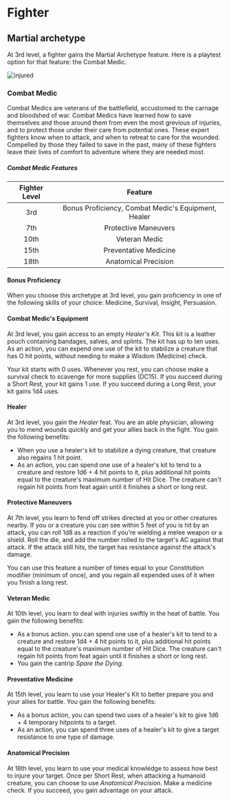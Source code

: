 # Fighter

## Martial archetype

At 3rd level, a fighter gains the Martial Archetype feature. Here is a playtest option for that feature: the Combat Medic.

![injured](https://i.pinimg.com/originals/bc/82/27/bc8227bca9a5439f6b58d76476a97e0e.jpg)

### Combat Medic

Combat Medics are veterans of the battlefield, accustomed to the carnage and bloodshed of war. Combat Medics have learned how to save themselves and those around them from even the most grevious of injuries, and to protect those under their care from potential ones. These expert fighters know when to attack, and when to retreat to care for the wounded. Compelled by those they failed to save in the past, many of these fighters leave their lives of comfort to adventure where they are needed most.

##### Combat Medic Features

| Fighter Level |                       Feature                       |
| :-----------: | :-------------------------------------------------: |
|      3rd      | Bonus Proficiency, Combat Medic's Equipment, Healer |
|      7th      |                Protective Maneuvers                 |
|     10th      |                    Veteran Medic                    |
|     15th      |                Preventative Medicine                |
|     18th      |                Anatomical Precision                 |

#### Bonus Proficiency

When you choose this archetype at 3rd level, you gain proficiency in one of the following skills of your choice: Medicine, Survival, Insight, Persuasion.

#### Combat Medic's Equipment

At 3rd level, you gain access to an empty _Healer's Kit_. This kit is a leather pouch containing bandages, salves, and splints. The kit has up to ten uses. As an action, you can expend one use of the kit to stabilize a creature that has O hit points, without needing to make a Wisdom (Medicine) check.

Your kit starts with 0 uses. Whenever you rest, you can choose make a survival check to scavenge for more supplies (DC15). If you succeed during a Short Rest, your kit gains 1 use. If you succeed during a Long Rest, your kit gains 1d4 uses.

#### Healer

At 3rd level, you gain the _Healer_ feat. You are an able physician, allowing you to mend wounds quickly and get your allies back in the fight. You gain the following benefits:

- When you use a healer's kit to stabilize a dying creature, that creature also regains 1 hit point.
- As an action, you can spend one use of a healer's kit to tend to a creature and restore 1d6 + 4 hit points to it, plus additional hit points equal to the creature's maximum number of Hit Dice. The creature can't regain hit points from feat again until it finishes a short or long rest.

#### Protective Maneuvers

At 7th level, you learn to fend off strikes directed at you or other creatures nearby. If you or a creature you can see within 5 feet of you is hit by an attack, you can roll 1d8 as a reaction if you're wielding a melee weapon or a shield. Roll the die, and add the number rolled to the target's AC against that attack. If the attack still hits, the target has resistance against the attack's damage.

You can use this feature a number of times equal to your Constitution modifier (minimum of once), and you regain all expended uses of it when you finish a long rest.

#### Veteran Medic

At 10th level, you learn to deal with injuries swiftly in the heat of battle. You gain the following benefits:

- As a bonus action. you can spend one use of a healer's kit to tend to a creature and restore 1d4 + 4 hit points to it, plus additional hit points equal to the creature's maximum number of Hit Dice. The creature can't regain hit points from feat again until it finishes a short or long rest.
- You gain the cantrip _Spare the Dying_.

#### Preventative Medicine

At 15th level, you learn to use your Healer's Kit to better prepare you and your allies for battle. You gain the following benefits:

- As a bonus action, you can spend two uses of a healer's kit to give 1d6 + 4 temporary hitpoints to a target.
- As an action, you can spend three uses of a healer's kit to give a target resistance to one type of damage.

#### Anatomical Precision

At 18th level, you learn to use your medical knowledge to assess how best to injure your target. Once per Short Rest, when attacking a humanoid creature, you can choose to use _Anatomical Precision_. Make a medicine check. If you succeed, you gain advantage on your attack.